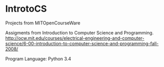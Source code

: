 # IntrotoCS
Projects from MITOpenCourseWare

Assigments from Introduction to Computer Science and Programming.
http://ocw.mit.edu/courses/electrical-engineering-and-computer-science/6-00-introduction-to-computer-science-and-programming-fall-2008/

Program Language: Python 3.4
